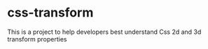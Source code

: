 # css-transform
This is a project to help developers best understand Css 2d and 3d transform properties
